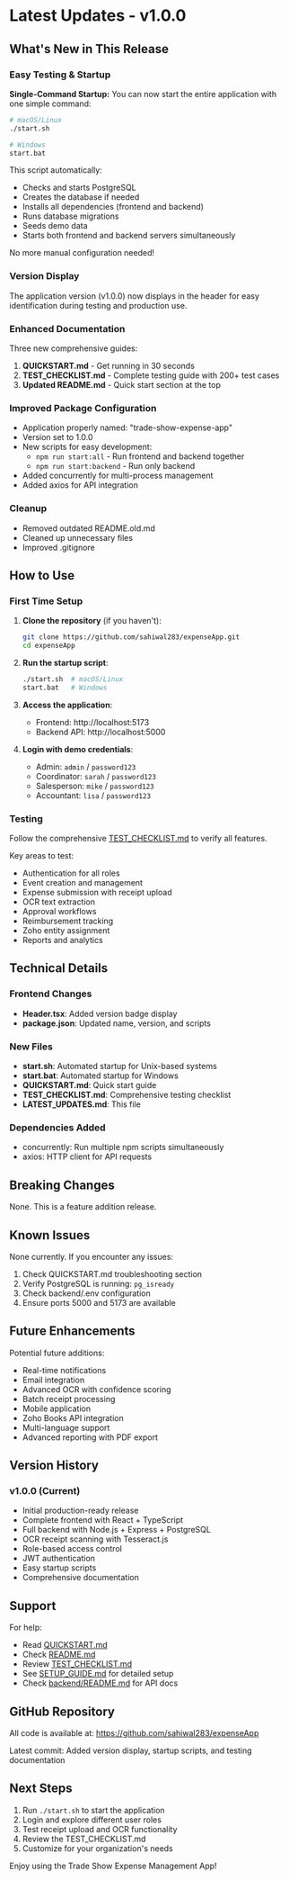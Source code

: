 # Latest Updates - v1.0.0

## What's New in This Release

### Easy Testing & Startup

**Single-Command Startup:**
You can now start the entire application with one simple command:

```bash
# macOS/Linux
./start.sh

# Windows
start.bat
```

This script automatically:
- Checks and starts PostgreSQL
- Creates the database if needed
- Installs all dependencies (frontend and backend)
- Runs database migrations
- Seeds demo data
- Starts both frontend and backend servers simultaneously

No more manual configuration needed!

### Version Display

The application version (v1.0.0) now displays in the header for easy identification during testing and production use.

### Enhanced Documentation

Three new comprehensive guides:

1. **QUICKSTART.md** - Get running in 30 seconds
2. **TEST_CHECKLIST.md** - Complete testing guide with 200+ test cases
3. **Updated README.md** - Quick start section at the top

### Improved Package Configuration

- Application properly named: "trade-show-expense-app"
- Version set to 1.0.0
- New scripts for easy development:
  - `npm run start:all` - Run frontend and backend together
  - `npm run start:backend` - Run only backend
- Added concurrently for multi-process management
- Added axios for API integration

### Cleanup

- Removed outdated README.old.md
- Cleaned up unnecessary files
- Improved .gitignore

## How to Use

### First Time Setup

1. **Clone the repository** (if you haven't):
   ```bash
   git clone https://github.com/sahiwal283/expenseApp.git
   cd expenseApp
   ```

2. **Run the startup script**:
   ```bash
   ./start.sh  # macOS/Linux
   start.bat   # Windows
   ```

3. **Access the application**:
   - Frontend: http://localhost:5173
   - Backend API: http://localhost:5000

4. **Login with demo credentials**:
   - Admin: `admin` / `password123`
   - Coordinator: `sarah` / `password123`
   - Salesperson: `mike` / `password123`
   - Accountant: `lisa` / `password123`

### Testing

Follow the comprehensive [TEST_CHECKLIST.md](TEST_CHECKLIST.md) to verify all features.

Key areas to test:
- Authentication for all roles
- Event creation and management
- Expense submission with receipt upload
- OCR text extraction
- Approval workflows
- Reimbursement tracking
- Zoho entity assignment
- Reports and analytics

## Technical Details

### Frontend Changes
- **Header.tsx**: Added version badge display
- **package.json**: Updated name, version, and scripts

### New Files
- **start.sh**: Automated startup for Unix-based systems
- **start.bat**: Automated startup for Windows
- **QUICKSTART.md**: Quick start guide
- **TEST_CHECKLIST.md**: Comprehensive testing checklist
- **LATEST_UPDATES.md**: This file

### Dependencies Added
- concurrently: Run multiple npm scripts simultaneously
- axios: HTTP client for API requests

## Breaking Changes

None. This is a feature addition release.

## Known Issues

None currently. If you encounter any issues:
1. Check QUICKSTART.md troubleshooting section
2. Verify PostgreSQL is running: `pg_isready`
3. Check backend/.env configuration
4. Ensure ports 5000 and 5173 are available

## Future Enhancements

Potential future additions:
- Real-time notifications
- Email integration
- Advanced OCR with confidence scoring
- Batch receipt processing
- Mobile application
- Zoho Books API integration
- Multi-language support
- Advanced reporting with PDF export

## Version History

### v1.0.0 (Current)
- Initial production-ready release
- Complete frontend with React + TypeScript
- Full backend with Node.js + Express + PostgreSQL
- OCR receipt scanning with Tesseract.js
- Role-based access control
- JWT authentication
- Easy startup scripts
- Comprehensive documentation

## Support

For help:
- Read [QUICKSTART.md](QUICKSTART.md)
- Check [README.md](README.md)
- Review [TEST_CHECKLIST.md](TEST_CHECKLIST.md)
- See [SETUP_GUIDE.md](SETUP_GUIDE.md) for detailed setup
- Check [backend/README.md](backend/README.md) for API docs

## GitHub Repository

All code is available at: https://github.com/sahiwal283/expenseApp

Latest commit: Added version display, startup scripts, and testing documentation

## Next Steps

1. Run `./start.sh` to start the application
2. Login and explore different user roles
3. Test receipt upload and OCR functionality
4. Review the TEST_CHECKLIST.md
5. Customize for your organization's needs

Enjoy using the Trade Show Expense Management App!
